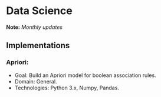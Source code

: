 # Data Science

**Note:** *Monthly updates*

## Implementations

### Apriori:
- Goal: Build an Apriori model for boolean association rules.
- Domain: General.
- Technologies: Python 3.x, Numpy, Pandas.
